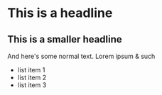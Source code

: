 # This is a headline

## This is a smaller headline

And here's some normal text. Lorem ipsum & such

* list item 1
* list item 2
* list item 3

